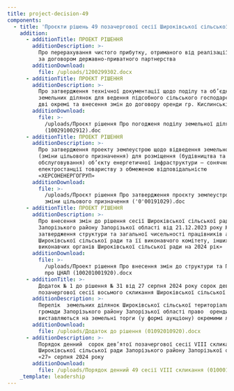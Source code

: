 ```yaml
---
title: project-decision-49
components:
  - title: 'Проєкти рішень 49 позачергової сесії Широківської сільської ради '
    addition:
      - additionTitle: ПРОЕКТ РІШЕННЯ
        additionDescription: >-
          Про перерахування чистого прибутку, отриманого від реалізації проекту
          за договором державно-приватного партнерства
        additionDownload:
          file: /uploads/1200299302.docx
      - additionTitle: ПРОЄКТ РІШЕННЯ
        additionDescription: >-
          Про затвердження технічної документації щодо поділу та об’єднання
          земельних ділянок для ведення підсобного сільського господарства на
          дві окремі та внесення змін до договору оренди гр. Кислинській Є.Т.
        additionDownload:
          file: >-
            /uploads/Проєкт рiшення Про погодженя поділу земельної ділянки
            (100291002912).doc
      - additionTitle: ПРОЕКТ РІШЕННЯ
        additionDescription: >-
          Про затвердження проекту землеустрою щодо відведення земельної ділянки
          (зміни цільового призначення) для розміщення (будівництва та
          обслуговування) об’єкту енергетичної інфраструктури – сонячної
          електростанції товариству з обмеженою відповідальністю
          «ХЕРСОНЕНЕРГОГРУП»
        additionDownload:
          file: >-
            /uploads/Проєкт рiшення Про затвердження проєкту землеустрою щодо
            зміни цільового призначення ('0'00191029).doc
      - additionTitle: ПРОЕКТ РІШЕННЯ
        additionDescription: >-
          Про внесення змін до рішення сесії Широківської сільської ради
          Запорізького району Запорізької області від 21.12.2023 року № 17 «Про
          затвердження структури та загальної чисельності працівників апарату
          Широківської сільської ради та її виконавчого комітету, інших
          виконавчих органів Широківської сільської ради на 2024 рік»
        additionDownload:
          file: >-
            /uploads/Проект рішення Про внесення змін до структури та Положення
            про ЦНАП (100201001920).docx
      - additionTitle: >-
          Додаток № 1 до рішення № 31 від 27 серпня 2024 року сорок дев’ятої
          позачергової сесії восьмого скликання Широківської сільської ради
        additionDescription: >-
          Перелік  земельних ділянок Широківської сільської територіальної
          громади Запорізького району Запорізької області право  оренди яких
          виставляються на земельні торги (у формі аукціону) окремими лотами
        additionDownload:
          file: /uploads/Додаток до рішення (01092010920).docx
      - additionDescription: >-
          Порядок денний  сорок дев’ятої позачергової сесії VIII скликання 
          Широківської сільської ради Запорізького району Запорізької області 
          «27» серпня 2024 року
        additionDownload:
          file: /uploads/Порядок денний 49 сесії VIII скликання (01000101).docx
    _template: leadership
---
```


